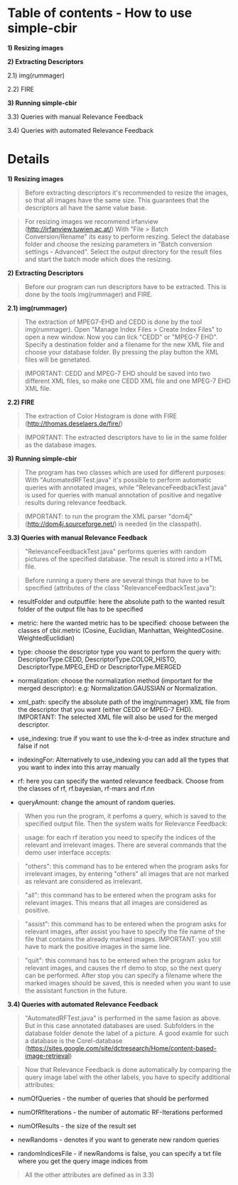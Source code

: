 # Table of contents - How to use simple-cbir #

**1) Resizing images**

**2) Extracting Descriptors**

2.1) img(rummager)

2.2) FIRE

**3) Running simple-cbir**

3.3) Queries with manual Relevance Feedback

3.4) Queries with automated Relevance Feedback


# Details #

**1) Resizing images**

> Before extracting descriptors it's recommended to resize the images, so that all 	images have the same size. This guarantees that the descriptors all have the same 	value base.

> For resizing images we recommend irfanview (http://irfanview.tuwien.ac.at/)
> With "File > Batch Conversion/Rename" its easy to perform reszing. Select the 	database folder and choose the resizing parameters in "Batch conversion settings - 	Advanced". Select the output directory for the result files and start the batch mode 	which does the resizing.



**2) Extracting Descriptors**

> Before our program can run descriptors have to be extracted. This is done by the 	tools img(rummager) and FIRE.


**2.1) img(rummager)**

> The extraction of MPEG7-EHD and CEDD is done by the tool img(rummager).
> Open "Manage Index Files > Create Index Files" to open a new window. Now you can 	tick "CEDD" or "MPEG-7 EHD". Specify a destination folder and a filename for the 	new XML file and choose your database folder. By pressing the play button the XML 	files will be genetated.

> IMPORTANT: CEDD and MPEG-7 EHD should be saved into two different XML files, 	so make one CEDD XML file and one MPEG-7 EHD XML file.


**2.2) FIRE**

> The extraction of Color Histogram is done with FIRE (http://thomas.deselaers.de/fire/)

> IMPORTANT: The extracted descriptors have to lie in the same folder as the 	database images.



**3) Running simple-cbir**

> The program has two classes which are used for different purposes:
> With "AutomatedRFTest.java" it's possible to perform automatic queries with 	annotated images, while "RelevanceFeedbackTest.java" is used for queries with 	manual annotation of positive and negative results during relevance feedback.

> IMPORTANT: to run the program the XML parser "dom4j" 	(http://dom4j.sourceforge.net/) is needed (in the classpath).


**3.3) Queries with manual Relevance Feedback**

> "RelevanceFeedbackTest.java" performs queries with random pictures of the 	specified database. The result is stored into a HTML file.

> Before running a query there are several things that have to be specified (attributes of 	the class "RelevanceFeedbackTest.java"):

  * resultFolder and outputfile: here the absolute path to the wanted result folder of the 	  	output file has to be specified

  * metric: here the wanted metric has to be specified: choose between the classes of 		cbir.metric (Cosine, Euclidian, Manhattan, WeightedCosine. 				WeightedEuclidian)

  * type: choose the descriptor type you want to perform the query with: 				DescriptorType.CEDD, DescriptorType.COLOR\_HISTO, 					DescriptorType.MPEG\_EHD or DescriptorType.MERGED

  * normalization: choose the normalization method (important for the merged 			descriptor): e.g: Normalization.GAUSSIAN or Normalization.

  * xml\_path: specify the absolute path of the img(rummager) XML file from the 			descriptor that you want (either CEDD or MPEG-7 EHD). IMPORTANT: The 		selected XML file will also be used for the merged descriptor.

  * use\_indexing: true if you want to use the k-d-tree as index structure and false if not

  * indexingFor: Alternatively to use\_indexing you can add all the types that you want to 		index into this array manually

  * rf: here you can specify the wanted relevance feedback. Choose from the classes of 		rf, rf.bayesian, rf-mars and rf.nn

  * queryAmount: change the amount of random queries.

> When you run the program, it perfoms a query, which is saved to the specified output 	file. Then the system waits for Relevance Feedback:

> usage: for each rf iteration you need to specify the indices of the relevant and
> irrelevant images. There are several commands that the demo user
> interface accepts:

> "others": this command has to be entered when the program asks for irrelevant 	images, by entering "others" all images that are not marked as relevant are 	considered as irrelevant.

> "all": this command has to be entered when the program asks for relevant images. 	This means that all images are considered as positive.

> "assist": this command has to be entered when the program asks for relevant images, 	after assist you have to specify the file name of the file that contains the already 	marked images. IMPORTANT: you still have to mark the positive images in the same 	line.

> "quit": this command has to be entered when the program asks for relevant images, 	and causes the rf demo to stop, so the next query can be performed. After stop you 	can specify a filename where the marked images should be saved, this is needed 	when you want to use the assistant function in the future.


**3.4) Queries with automated Relevance Feedback**

> "AutomatedRFTest.java" is performed in the same fasion as above. But in this case 	annotated databases are used. Subfolders in the database folder denote the label of a 	picture. A good examle for such a database is the Corel-database (https://sites.google.com/site/dctresearch/Home/content-based-image-retrieval)

> Now that Relevance Feedback is done automatically by comparing the query image 	label with the other labels, you have to specify additional attributes:

  * numOfQueries - the number of queries that should be performed

  * numOfRfIterations - the number of automatic RF-Iterations performed

  * numOfResults - the size of the result set

  * newRandoms - denotes if you want to generate new random queries

  * randomIndicesFile - if newRandoms is false, you can specify a txt file where you get 			the query image indices from

> All the other attributes are defined as in 3.3)


